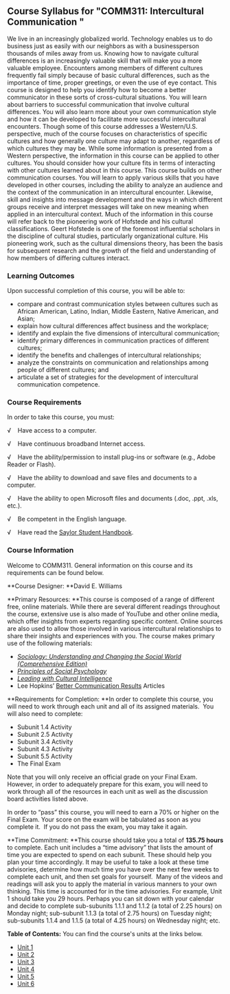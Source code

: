 Course Syllabus for "COMM311: Intercultural Communication "
-----------------------------------------------------------

We live in an increasingly globalized world. Technology enables us to do
business just as easily with our neighbors as with a businessperson
thousands of miles away from us. Knowing how to navigate cultural
differences is an increasingly valuable skill that will make you a more
valuable employee. Encounters among members of different cultures
frequently fail simply because of basic cultural differences, such as
the importance of time, proper greetings, or even the use of eye
contact. This course is designed to help you identify how to become a
better communicator in these sorts of cross-cultural situations. You
will learn about barriers to successful communication that involve
cultural differences. You will also learn more about your own
communication style and how it can be developed to facilitate more
successful intercultural encounters. Though some of this course
addresses a Western/U.S. perspective, much of the course focuses on
characteristics of specific cultures and how generally one culture may
adapt to another, regardless of which cultures they may be. While some
information is presented from a Western perspective, the information in
this course can be applied to other cultures. You should consider how
your culture fits in terms of interacting with other cultures learned
about in this course. This course builds on other communication courses.
You will learn to apply various skills that you have developed in other
courses, including the ability to analyze an audience and the context of
the communication in an intercultural encounter. Likewise, skill and
insights into message development and the ways in which different groups
receive and interpret messages will take on new meaning when applied in
an intercultural context. Much of the information in this course will
refer back to the pioneering work of Hofstede and his cultural
classifications. Geert Hofstede is one of the foremost influential
scholars in the discipline of cultural studies, particularly
organizational culture. His pioneering work, such as the cultural
dimensions theory, has been the basis for subsequent research and the
growth of the field and understanding of how members of differing
cultures interact.

### Learning Outcomes

Upon successful completion of this course, you will be able to:

-   compare and contrast communication styles between cultures such as
    African American, Latino, Indian, Middle Eastern, Native American,
    and Asian;
-   explain how cultural differences affect business and the workplace;
-   identify and explain the five dimensions of intercultural
    communication;
-   identify primary differences in communication practices of different
    cultures;
-   identify the benefits and challenges of intercultural relationships;
-   analyze the constraints on communication and relationships among
    people of different cultures; and
-   articulate a set of strategies for the development of intercultural
    communication competence.

### Course Requirements

In order to take this course, you must:  
  
 √    Have access to a computer.  
  
 √    Have continuous broadband Internet access.  
  
 √    Have the ability/permission to install plug-ins or software (e.g.,
Adobe Reader or Flash).  
  
 √    Have the ability to download and save files and documents to a
computer.  
  
 √    Have the ability to open Microsoft files and documents (.doc,
.ppt, .xls, etc.).  
  
 √    Be competent in the English language.  
  
 √    Have read the [Saylor Student
Handbook](http://www.saylor.org/site/wp-content/uploads/2012/05/Saylor-StudentHandbook.pdf).

### Course Information

Welcome to COMM311. General information on this course and its
requirements can be found below.  
  
 **Course Designer: **David E. Williams  
  
 **Primary Resources: **This course is composed of a range of different
free, online materials. While there are several different readings
throughout the course, extensive use is also made of YouTube and other
online media, which offer insights from experts regarding specific
content. Online sources are also used to allow those involved in various
intercultural relationships to share their insights and experiences with
you. The course makes primary use of the following materials:  

-   [*Sociology: Understanding and Changing the Social World
    (Comprehensive
    Edition)*](http://www.saylor.org/site/textbooks/Understanding%20Media%20and%20Culture.pdf)
-   [*Principles of Social
    Psychology*](http://www.saylor.org/site/textbooks/Principles%20of%20Social%20Psychology.pdf)
-   [*Leading with Cultural
    Intelligence*](http://www.saylor.org/site/textbooks/Leading%20with%20Cultural%20Intelligence.pdf)
-   Lee Hopkins’ [Better Communication
    Results](http://leehopkins.com/articles-on-organizational-communication.html)
    Articles

  
 **Requirements for Completion: **In order to complete this course, you
will need to work through each unit and all of its assigned materials. 
You will also need to complete:  

-   Subunit 1.4 Activity
-   Subunit 2.5 Activity
-   Subunit 3.4 Activity
-   Subunit 4.3 Activity
-   Subunit 5.5 Activity
-   The Final Exam

Note that you will only receive an official grade on your Final Exam.
However, in order to adequately prepare for this exam, you will need to
work through all of the resources in each unit as well as the discussion
board activities listed above.  
  
 In order to “pass” this course, you will need to earn a 70% or higher
on the Final Exam. Your score on the exam will be tabulated as soon as
you complete it.  If you do not pass the exam, you may take it again.  
  
 **Time Commitment: **This course should take you a total of **135.75
hours** to complete. Each unit includes a “time advisory” that lists the
amount of time you are expected to spend on each subunit. These should
help you plan your time accordingly. It may be useful to take a look at
these time advisories, determine how much time you have over the next
few weeks to complete each unit, and then set goals for yourself.  Many
of the videos and readings will ask you to apply the material in various
manners to your own thinking. This time is accounted for in the time
advisories. For example, Unit 1 should take you 29 hours. Perhaps you
can sit down with your calendar and decide to complete sub-subunits
1.1.1 and 1.1.2 (a total of 2.25 hours) on Monday night; sub-subunit
1.1.3 (a total of 2.75 hours) on Tuesday night; sub-subunits 1.1.4 and
1.1.5 (a total of 4.25 hours) on Wednesday night; etc.  
  
**Table of Contents:** You can find the course's units at the links below.

- [Unit 1](https://legacy.saylor.org/comm311/Unit01/)
- [Unit 2](https://legacy.saylor.org/comm311/Unit02/)
- [Unit 3](https://legacy.saylor.org/comm311/Unit03/)
- [Unit 4](https://legacy.saylor.org/comm311/Unit04/)
- [Unit 5](https://legacy.saylor.org/comm311/Unit05/)
- [Unit 6](https://legacy.saylor.org/comm311/Unit06/)
